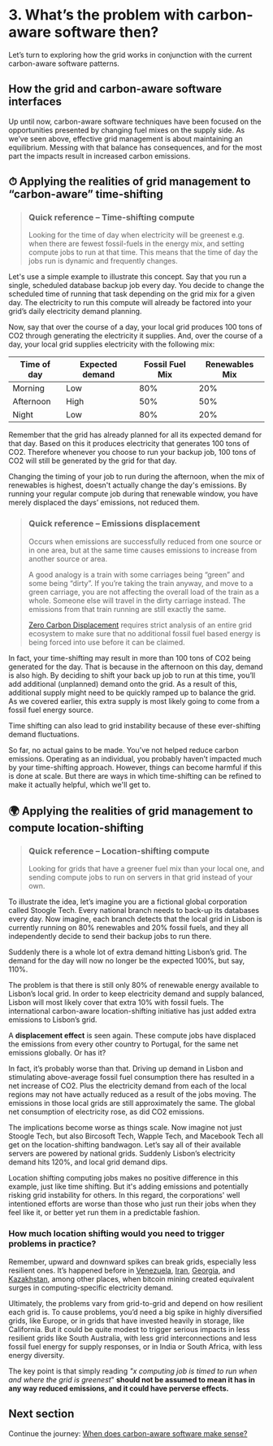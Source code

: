 # 3. What’s the problem with carbon-aware software then?

Let’s turn to exploring how the grid works in conjunction with the current carbon-aware software patterns.

## How the grid and carbon-aware software interfaces

Up until now, carbon-aware software techniques have been focused on the opportunities presented by changing fuel mixes on the supply side. As we’ve seen above, effective grid management is about maintaining an equilibrium. Messing with that balance has consequences, and for the most part the impacts result in increased carbon emissions.

## ⏱ Applying the realities of grid management to “carbon-aware” time-shifting

> ### Quick reference – Time-shifting compute
>
> Looking for the time of day when electricity will be greenest e.g. when there are fewest fossil-fuels in the energy mix, and setting compute jobs to run at that time. This means that the time of day the jobs run is dynamic and frequently changes.

Let's use a simple example to illustrate this concept. Say that you run a single, scheduled database backup job every day. You decide to change the scheduled time of running that task depending on the grid mix for a given day. The electricity to run this compute will already be factored into your grid’s daily electricity demand planning.

Now, say that over the course of a day, your local grid produces 100 tons of CO2 through generating the electricity it supplies. And, over the course of a day, your local grid supplies electricity with the following mix:

| **Time of day** | **Expected demand** | **Fossil Fuel Mix** | **Renewables Mix** |
| --- | ----------- | --- | ----------- |
| Morning | Low | 80% | 20% |
| Afternoon | High | 50% | 50% |
| Night | Low | 80% | 20% |

Remember that the grid has already planned for all its expected demand for that day. Based on this it produces electricity that generates 100 tons of CO2. Therefore whenever you choose to run your backup job, 100 tons of CO2 will still be generated by the grid for that day. 

Changing the timing of your job to run during the afternoon, when the mix of renewables is highest, doesn't actually change the day's emissions. By running your regular compute job during that renewable window, you have merely displaced the days’ emissions, not reduced them.

> ### Quick reference – Emissions displacement 
> 
> Occurs when emissions are successfully reduced from one source or in one area, but at the same time causes emissions to increase from another source or area.
>
> A good analogy is a train with some carriages being “green” and some being “dirty”. If you’re taking the train anyway, and move to a green carriage, you are not affecting the overall load of the train as a whole. Someone else will travel in the dirty carriage instead. The emissions from that train running are still exactly the same.
>
> <a href="https://en.wikipedia.org/wiki/Zero_Carbon_Displacement">Zero Carbon Displacement</a> requires strict analysis of an entire grid ecosystem to make sure that no additional fossil fuel based energy is being forced into use before it can be claimed.

In fact, your time-shifting may result in more than 100 tons of CO2 being generated for the day. That is because in the afternoon on this day, demand is also high. By deciding to shift your back up job to run at this time, you’ll add additional (unplanned) demand onto the grid. As a result of this, additional supply might need to be quickly ramped up to balance the grid. As we covered earlier, this extra supply is most likely going to come from a fossil fuel energy source.

Time shifting can also lead to grid instability because of these ever-shifting demand fluctuations.

So far, no actual gains to be made. You’ve not helped reduce carbon emissions. Operating as an individual, you probably haven’t impacted much by your time-shifting approach. However, things can become harmful if this is done at scale. But there are ways in which time-shifting can be refined to make it actually helpful, which we'll get to.

## 🌍 Applying the realities of grid management to compute location-shifting

> ### Quick reference – Location-shifting compute 
> 
> Looking for grids that have a greener fuel mix than your local one, and sending compute jobs to run on servers in that grid instead of your own.

To illustrate the idea, let’s imagine you are a fictional global corporation called Stoogle Tech. Every national branch needs to back-up its databases every day. Now imagine, each branch detects that the local grid in Lisbon is currently running on 80% renewables and 20% fossil fuels, and they all independently decide to send their backup jobs to run there.

Suddenly there is a whole lot of extra demand hitting Lisbon’s grid. The demand for the day will now no longer be the expected 100%, but say, 110%. 

The problem is that there is still only 80% of renewable energy available to Lisbon’s local grid. In order to keep electricity demand and supply balanced, Lisbon will most likely cover that extra 10% with fossil fuels. The international carbon-aware location-shifting initiative has just added extra emissions to Lisbon’s grid.

A **displacement effect** is seen again. These compute jobs have displaced the emissions from every other country to Portugal, for the same net emissions globally. Or has it?

In fact, it’s probably worse than that. Driving up demand in Lisbon and stimulating above-average fossil fuel consumption there has resulted in a net increase of CO2. Plus the electricity demand from each of the local regions may not have actually reduced as a result of the jobs moving. The emissions in those local grids are still approximately the same. The global net consumption of electricity rose, as did CO2 emissions.

The implications become worse as things scale. Now imagine not just Stoogle Tech, but also Bircosoft Tech, Wapple Tech, and Macebook Tech all get on the location-shifting bandwagon. Let’s say all of their available servers are powered by national grids. Suddenly Lisbon’s electricity demand hits 120%, and local grid demand dips. 

Location shifting computing jobs makes no positive difference in this example, just like time shifting. But it's adding emissions and potentially risking grid instability for others. In this regard, the corporations' well intentioned efforts are worse than those who just run their jobs when they feel like it, or better yet run them in a predictable fashion.

### How much location shifting would you need to trigger problems in practice?

Remember, upward and downward spikes can break grids, especially less resilient ones. It’s happened before in <a href="https://www.sciencedirect.com/science/article/abs/pii/S2214629621002607">Venezuela</a>, <a href="https://www.arabnews.com/node/1794836/middle-east">Iran</a>, <a href="https://www.reuters.com/article/us-georgia-tech-currency-analysis-trfn/analysis-crypto-tears-bitcoin-miners-face-blame-for-abkhazia-energy-crisis-idUSKBN2AT1UC">Georgia</a>, and <a href="https://www.cacianalyst.org/publications/analytical-articles/item/13709-did-cryptocurrency-miners-crash-the-central-asian-power-grid?.html">Kazakhstan</a>, among other places, when bitcoin mining created equivalent surges in computing-specific electricity demand.

Ultimately, the problems vary from grid-to-grid and depend on how resilient each grid is. To cause problems, you’d need a big spike in highly diversified grids, like Europe, or in grids that have invested heavily in storage, like California. But it could be quite modest to trigger serious impacts in less resilient grids like South Australia, with less grid interconnections and less fossil fuel energy for supply responses, or in India or South Africa, with less energy diversity.

The key point is that simply reading _"x computing job is timed to run when and where the grid is greenest_" **should not be assumed to mean it has in any way reduced emissions, and it could have perverse effects.** 



## Next section

Continue the journey: [When does carbon-aware software make sense?](when-does-carbon-aware-make-sense.md)